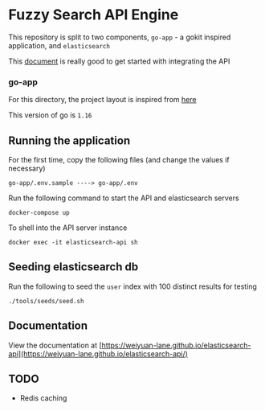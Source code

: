 # Fuzzy Search API Engine

This repository is split to two components, `go-app` - a gokit inspired application, and `elasticsearch`

This [document](https://logz.io/blog/elasticsearch-api/) is really good to get started with integrating the API
### go-app

For this directory, the project layout is inspired from [here](https://github.com/golang-standards/project-layout)

This version of go is `1.16`

## Running the application

For the first time, copy the following files (and change the values if necessary)
```
go-app/.env.sample ----> go-app/.env
```

Run the following command to start the API and elasticsearch servers
```
docker-compose up
```

To shell into the API server instance
```
docker exec -it elasticsearch-api sh
```

## Seeding elasticsearch db

Run the following to seed the `user` index with 100 distinct results for testing
```
./tools/seeds/seed.sh
```

## Documentation

View the documentation at [https://weiyuan-lane.github.io/elasticsearch-api](https://weiyuan-lane.github.io/elasticsearch-api/)

## TODO

- Redis caching
